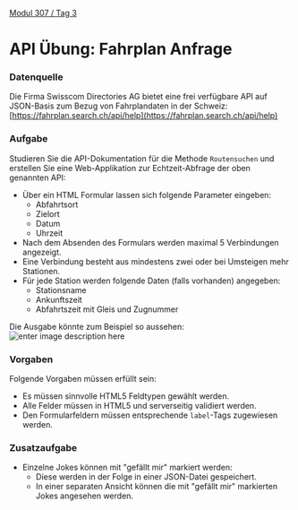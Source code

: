  [Modul 307 / Tag 3](/ilv.307/03-modul-307)

# API Übung: Fahrplan Anfrage
### Datenquelle
Die Firma Swisscom Directories AG bietet eine frei verfügbare API auf JSON-Basis zum Bezug von Fahrplandaten in der Schweiz:
[https://fahrplan.search.ch/api/help](https://fahrplan.search.ch/api/help)


### Aufgabe
Studieren Sie die API-Dokumentation für die Methode `Routensuchen` und erstellen Sie eine Web-Applikation zur Echtzeit-Abfrage der oben genannten API:
- Über ein HTML Formular lassen sich folgende Parameter eingeben:
	- Abfahrtsort
	- Zielort
	- Datum
	- Uhrzeit
- Nach dem Absenden des Formulars werden maximal 5 Verbindungen angezeigt. 
- Eine Verbindung besteht aus mindestens zwei oder bei Umsteigen mehr Stationen.
- Für jede Station werden folgende Daten (falls vorhanden) angegeben: 
	- Stationsname
	- Ankunftszeit
	- Abfahrtszeit mit Gleis und Zugnummer

Die Ausgabe könnte zum Beispiel so aussehen:
![enter image description here](https://lh3.googleusercontent.com/v4FRhh_GoNH2yiWb39iPk1c6emOFmdNcTZaTx76z4vzyzIsjxKaIDdotb7DIctCV9aQhWaWLMtuT "Fahrplan Ausgabe")

###  Vorgaben
Folgende Vorgaben müssen erfüllt sein:
- Es müssen sinnvolle HTML5 Feldtypen gewählt werden.
- Alle Felder müssen in HTML5 und serverseitig validiert werden.
- Den Formularfeldern müssen entsprechende `label`-Tags zugewiesen werden.

### Zusatzaufgabe
- Einzelne Jokes können mit "gefällt mir" markiert werden:
	- Diese werden in der Folge in einer JSON-Datei gespeichert.
	- In einer separaten Ansicht können die mit "gefällt mir" markierten Jokes angesehen werden.
<!--stackedit_data:
eyJoaXN0b3J5IjpbMTU3NDcxNTQ2LDE5MTcyMzAzMzEsMTUzNj
E2ODY4MCwxMjE0NTUzOTM5LC0yMTYwNzEyNTIsODU1MjkwOTEz
XX0=
-->